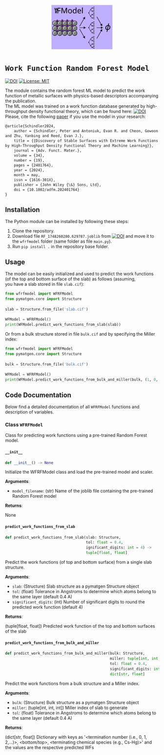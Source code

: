 <div align="center">
  <img alt="WFRFModel Logo" src=logo.svg width="200"><br>
</div>

# `Work Function Random Forest Model`

[![DOI](https://zenodo.org/badge/DOI/10.5281/zenodo.10449567.svg)](https://zenodo.org/doi/10.5281/zenodo.10449567)
[![License: MIT](https://img.shields.io/badge/License-MIT-yellow.svg)](https://opensource.org/licenses/MIT)

The module contains the random forest ML model to predict the work function of metallic surfaces 
with physics-based descriptors accompanying the publication.<br>
The ML model was trained on a work function database generated by high-throughput density 
functional theory, which can be found here: [![DOI](https://zenodo.org/badge/DOI/10.5281/zenodo.10381505.svg)](https://zenodo.org/doi/10.5281/zenodo.10381505) <br>
Please, cite the following [paper](https://doi.org/10.1002/adfm.202401764) if you use the model in your research:
```
@article{Schindler2024,
	author = {Schindler, Peter and Antoniuk, Evan R. and Cheon, Gowoon and Zhu, Yanbing and Reed, Evan J.},
	title = {{Discovery of Stable Surfaces with Extreme Work Functions by High-Throughput Density Functional Theory and Machine Learning}},
	journal = {Adv. Funct. Mater.},
	volume = {34},
	number = {19},
	pages = {2401764},
	year = {2024},
	month = may,
	issn = {1616-301X},
	publisher = {John Wiley {\&} Sons, Ltd},
	doi = {10.1002/adfm.202401764}
}
```

## Installation

The Python module can be installed by following these steps: 
1. Clone the repository.
2. Download file `RF_1748260280.629787.joblib` from [![DOI](https://zenodo.org/badge/DOI/10.5281/zenodo.10449567.svg)](https://zenodo.org/doi/10.5281/zenodo.10449567) and move it to the `wfrfmodel` folder (same folder as file `main.py`).
3. Run `pip install .` in the repository base folder.

## Usage

The model can be easily initialized and used to predict the work functions 
(of the top and bottom surface of the slab) as follows (assuming,  
you have a slab stored in file `slab.cif`):

```Python
from wfrfmodel import WFRFModel
from pymatgen.core import Structure

slab = Structure.from_file('slab.cif')

WFModel = WFRFModel()
print(WFModel.predict_work_functions_from_slab(slab)) 
```

Or from a bulk structure stored in file `bulk.cif` and by specifying the Miller index:

```Python
from wfrfmodel import WFRFModel
from pymatgen.core import Structure

bulk = Structure.from_file('bulk.cif')

WFModel = WFRFModel()
print(WFModel.predict_work_functions_from_bulk_and_miller(bulk, (1, 0, 0))) 
```

## Code Documentation

Below find a detailed documentation of all `WFRFModel` functions  and description of variables.


### Class `WFRFModel`

Class for predicting work functions using a pre-trained Random Forest model.

#### `__init__`

```python
def __init__() -> None
```

Initialize the WFRFModel class and load the pre-trained model and scaler.

**Arguments**:

- `model_filename`: (str) Name of the joblib file containing the pre-trained Random Forest model

**Returns**:

None

#### `predict_work_functions_from_slab`

```python
def predict_work_functions_from_slab(slab: Structure, 
                                     tol: float = 0.4, 
                                     ignificant_digits: int = 4) -> 
                                     tuple[float, float]
```

Predict the work functions (of top and bottom surface) from a single slab structure.

**Arguments**:

- `slab`: (Structure) Slab structure as a pymatgen Structure object
- `tol`: (float) Tolerance in Angstroms to determine which atoms belong to the same layer (default 0.4 A)
- `significant_digits`: (int) Number of significant digits to round the predicted work function (default 4)
        
**Returns**:

(tuple[float, float]) Predicted work function of the top and bottom surfaces of the slab

#### `predict_work_functions_from_bulk_and_miller`

```python
def predict_work_functions_from_bulk_and_miller(bulk: Structure,
                                                miller: tuple[int, int, int],
                                                tol: float = 0.4,
                                                significant_digits: int = 4) ->
                                                dict[str, float]
```

Predict the work functions from a bulk structure and a Miller index.

**Arguments**:

- `bulk`: (Structure) Bulk structure as a pymatgen Structure object
- `miller`: (tuple[int, int, int]) Miller index of slab to generate
- `tol`: (float) Tolerance in Angstroms to determine which atoms belong to the same layer (default 0.4 A)
        
        
**Returns**:

(dict[str, float]) Dictionary with keys as '<termination number (i.e., 0, 1, 2,...)>, <bottom/top>, <terminating chemical species (e.g., Cs-Hg)>' and the values are the respective predicted WFs